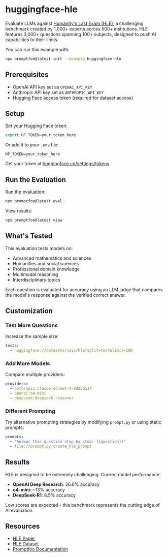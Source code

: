 # huggingface-hle

Evaluate LLMs against [Humanity's Last Exam (HLE)](https://arxiv.org/abs/2501.14249), a challenging benchmark created by 1,000+ experts across 500+ institutions. HLE features 3,000+ questions spanning 100+ subjects, designed to push AI capabilities to their limits.

You can run this example with:

```bash
npx promptfoo@latest init --example huggingface-hle
```

## Prerequisites

- OpenAI API key set as `OPENAI_API_KEY`
- Anthropic API key set as `ANTHROPIC_API_KEY`
- Hugging Face access token (required for dataset access)

## Setup

Set your Hugging Face token:

```bash
export HF_TOKEN=your_token_here
```

Or add it to your `.env` file:

```env
HF_TOKEN=your_token_here
```

Get your token at [huggingface.co/settings/tokens](https://huggingface.co/settings/tokens).

## Run the Evaluation

Run the evaluation:

```bash
npx promptfoo@latest eval
```

View results:

```bash
npx promptfoo@latest view
```

## What's Tested

This evaluation tests models on:

- Advanced mathematics and sciences
- Humanities and social sciences
- Professional domain knowledge
- Multimodal reasoning
- Interdisciplinary topics

Each question is evaluated for accuracy using an LLM judge that compares the model's response against the verified correct answer.

## Customization

### Test More Questions

Increase the sample size:

```yaml
tests:
  - huggingface://datasets/cais/hle?split=test&limit=100
```

### Add More Models

Compare multiple providers:

```yaml
providers:
  - anthropic:claude-sonnet-4-20250514
  - openai:o4-mini
  - deepseek:deepseek-reasoner
```

### Different Prompting

Try alternative prompting strategies by modifying `prompt.py` or using static prompts:

```yaml
prompts:
  - 'Answer this question step by step: {{question}}'
  - file://prompt.py:create_hle_prompt
```

## Results

HLE is designed to be extremely challenging. Current model performance:

- **OpenAI Deep Research**: 26.6% accuracy
- **o4-mini**: ~13% accuracy
- **DeepSeek-R1**: 8.5% accuracy

Low scores are expected - this benchmark represents the cutting edge of AI evaluation.

## Resources

- [HLE Paper](https://arxiv.org/abs/2501.14249)
- [HLE Dataset](https://huggingface.co/datasets/cais/hle)
- [Promptfoo Documentation](https://promptfoo.dev/docs/getting-started)
